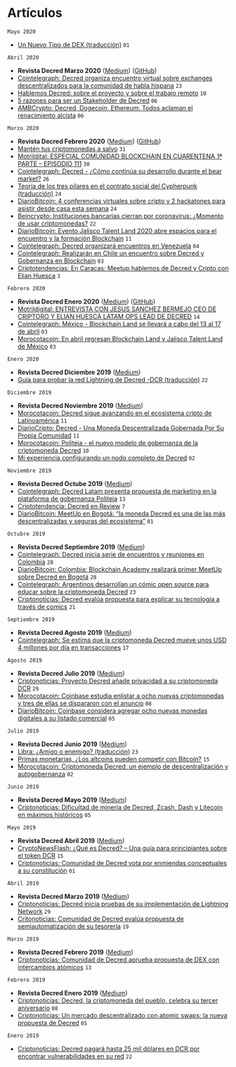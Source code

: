 # Artículos

`Mayo 2020`
- [Un Nuevo Tipo de DEX (traducción)](https://medium.com/decred-es/un-nuevo-tipo-de-dex-8d7b5f8681c9) `01`

`Abril 2020`
-  **Revista Decred Marzo 2020** ([Medium](https://medium.com/decred-es/revista-decred-marzo-2020-5c445b9227ac)) ([GitHub](https://github.com/francov99/DecredJournalSPA/blob/master/journal/202003.md))
- [Cointelegraph: Decred organiza encuentro virtual sobre exchanges descentralizados para la comunidad de habla hispana](https://es.cointelegraph.com/news/decred-organizes-virtual-meeting-on-decentralized-exchanges-for-the-spanish-speaking-community) `23`
- [Hablemos Decred: sobre el proyecto y sobre el trabajo remoto](https://medium.com/decred-es/hablemos-decred-sobre-el-proyecto-y-sobre-el-trabajo-remoto-e5a2510364ae) `10`
- [5 razones para ser un Stakeholder de Decred](https://medium.com/decred-es/5-razones-para-ser-un-stakeholder-de-decred-f1085fe2b4b6) `06`
- [AMBCrypto: Decred, Dogecoin, Ethereum: Todos aclaman el renacimiento alcista](https://es.ambcrypto.com/decred-dogecoin-ethereum-todos-aclaman-el-renacimiento-alcista/) `06`

 `Marzo 2020`
- **Revista Decred Febrero 2020** ([Medium](https://medium.com/decred-es/revista-decred-febrero-2020-e06761e4b9d3)) ([GitHub](https://github.com/francov99/DecredJournalSPA/blob/master/journal/202002.md))
- [Mantén tus criptomonedas a salvo](https://medium.com/decred-es/mant%C3%A9n-tus-criptomonedas-a-salvo-9bc0d24c5107) `31`
- [Motrildital: ESPECIAL COMUNIDAD BLOCKCHAIN EN CUARENTENA 1ª PARTE – EPISODIO 111](https://motrildigital.com/especial-comunidad-blockchain-cuarentena-1a-parte-episodio-111/) `30`
- [Cointelegraph: Decred - ¿Cómo continúa su desarrollo durante el bear market?](https://es.cointelegraph.com/news/decred-how-does-your-development-continue-during-the-bear-market) `26`
- [Teoría de los tres pilares en el contrato social del Cypherpunk (traducción)](https://medium.com/decred-es/teor%C3%ADa-de-los-tres-pilares-en-el-contrato-social-del-cypherpunk-40f569836b6a) `24`
- [DiarioBitcoin: 4 conferencias virtuales sobre cripto y 2 hackatones para asistir desde casa esta semana](https://www.diariobitcoin.com/4-conferencias-virtuales-sobre-cripto-y-2-hackatones-para-asistir-desde-casa-esta-semana/) `24`
- [Beincrypto: Instituciones bancarias cierran por coronavirus: ¿Momento de usar criptomonedas?](https://es.beincrypto.com/instituciones-bancarias-cierran-coronavirus-momento-usar-criptomonedas/) `22`
- [DiarioBitcoin: Evento Jalisco Talent Land 2020 abre espacios para el encuentro y la formación Blockchain](https://www.diariobitcoin.com/evento-jalisco-talent-land-2020-abre-espacios-para-el-encuentro-y-la-formacion-blockchain/) `11`
- [Cointelegraph: Decred organizará encuentros en Venezuela](https://es.cointelegraph.com/news/decred-will-organize-meetings-in-venezuela) `04`
- [Cointelegraph: Realizarán en Chile un encuentro sobre Decred y Gobernanza en Blockchain](https://es.cointelegraph.com/news/they-will-hold-a-meeting-on-decred-and-governance-in-blockchain-in-chile) `03`
- [Criptotendencias: En Caracas: Meetup hablemos de Decred y Cripto con Elian Huesca](https://www.criptotendencias.com/criptoeventos/en-caracas-meetup-hablemos-de-decred-y-cripto-con-elian-huesca/) `3`

`Febrero 2020`
- **Revista Decred Enero 2020** ([Medium](https://medium.com/decred-es/revista-decred-enero-2020-721a67517a76)) ([GitHub](https://github.com/francov99/DecredJournalSPA/blob/master/journal/202001.md))
- [Motrildigital: ENTREVISTA CON JESUS SANCHEZ BERMEJO CEO DE CRIPTORO Y ELIAN HUESCA LATAM OPS LEAD DE DECRED](https://motrildigital.com/entrevista-jesus-sanchez-bermejo-ceo-criptoro-elian-huesca-latam-ops-lead-decred/) `14`
- [Cointelegraph: México - Blockchain Land se llevará a cabo del 13 al 17 de abril](https://es.cointelegraph.com/news/mexico-blockchain-land-to-be-held-april-13-17) `03`
- [Morocotacoin: En abril regresan Blockchain Land y Jalisco Talent Land de México](https://www.morocotacoin.com/2020/02/en-abril-regresan-blockchain-land-y-jalisco-talent-land-de-mexico/) `03`

 `Enero 2020`
- **Revista Decred Diciembre 2019** ([Medium](https://medium.com/decred-es/revista-decred-diciembre-2019-f02cc8365b84))
- [Guía para probar la red Lightning de Decred -DCR (traducción)](https://medium.com/decred-es/gu%C3%ADa-para-probar-el-lightning-network-de-decred-dcr-344cad6be20e) `22`

`Diciembre 2019`
- **Revista Decred Noviembre 2019** ([Medium](https://medium.com/decred-es/revista-decred-noviembre-2019-abe801718370))
- [Morocotacoin: Decred sigue avanzando en el ecosistema cripto de Latinoamérica](https://www.morocotacoin.com/2019/12/decred-sigue-avanzando-en-el-ecosistema-cripto-de-latinoamerica/) `11`
- [DiarioCripto: Decred - Una Moneda Descentralizada Gobernada Por Su Propia Comunidad](https://diariocripto.com/decred-una-moneda-descentralizada-gobernada-por-su-propia-comunidad/) `11`
- [Morocotacoin: Politeia - el nuevo modelo de gobernanza de la criptomoneda Decred](https://www.morocotacoin.com/2019/12/politeia-decred/) `10`
- [Mi experiencia configurando un nodo completo de Decred](https://medium.com/decred-es/mi-experiencia-configurando-un-nodo-completo-de-decred-d5321304bc48) `02`

`Noviembre 2019`
- **Revista Decred Octube 2019** ([Medium](https://medium.com/decred-es/revista-decred-octubre-2019-5d45cf20ac8a))
- [Cointelegraph: Decred Latam presenta propuesta de marketing en la plataforma de gobernanza Politeia](https://es.cointelegraph.com/news/decred-latam-presents-a-marketing-proposal-on-the-politeia-governance-platform) `13`
- [Criptotendencia: Decred en Review](https://criptotendencia.com/2019/11/07/decred-en-review/) `7`
- [DiarioBitcoin: MeetUp en Bogotá: “la moneda Decred es una de las más descentralizadas y seguras del ecosistema”](https://www.diariobitcoin.com/meetup-en-bogota-la-moneda-decred-es-una-de-las-mas-descentralizadas-y-seguras-del-ecosistema/) `01`

`Octubre 2019`
- **Revista Decred Septiembre 2019** ([Medium](https://medium.com/decred-es/revista-decred-septiembre-2019-6b9f8afd4c67))
- [Cointelegraph: Decred inicia serie de encuentros y reuniones en Colombia](https://es.cointelegraph.com/news/decred-starts-series-of-meetings-in-colombia) `28`
- [DiarioBitcoin: Colombia: Blockchain Academy realizará primer MeetUp sobre Decred en Bogotá](https://www.diariobitcoin.com/colombia-blockchain-academy-realizara-primer-meetup-sobre-decred-en-bogota/) `28`
- [Cointelegraph: Argentinos desarrollan un cómic open source para educar sobre la criptomoneda Decred](https://es.cointelegraph.com/news/argentines-develop-an-open-source-comic-to-educate-about-decred-cryptocurrency) `23`
- [Criptonoticias: Decred evalúa propuesta para explicar su tecnología a través de comics](https://www.criptonoticias.com/comunidad/decred-evalua-propuesta-explicar-tecnologia-comics/) `21`

`Septiembre 2019`
- **Revista Decred Agosto 2019** ([Medium](https://medium.com/decred-es/revista-decred-agosto-2019-d83f28f3f44e))
- [Cointelegraph: Se estima que la criptomoneda Decred mueve unos USD 4 millones por día en transacciones](https://es.cointelegraph.com/news/it-is-estimated-that-decred-cryptocurrency-moves-about-usd-4-million-per-day-in-transactions) `17`

`Agosto 2019`
- **Revista Decred Julio 2019** ([Medium](https://medium.com/decred-es/revista-decred-julio-2019-574a5e6e3bd2))
- [Criptonoticias: Proyecto Decred añade privacidad a su criptomoneda DCR](https://www.criptonoticias.com/tecnologia/decred-anade-privacidad-criptomoneda-dcr/) `29`
- [Morocotacoin: Coinbase estudia enlistar a ocho nuevas criptomonedas y tres de ellas se dispararon con el anuncio](https://www.morocotacoin.com/2019/08/coibase-criptomonedas/) `08`
- [DiarioBitcoin: Coinbase considera agregar ocho nuevas monedas digitales a su listado comercial](https://www.diariobitcoin.com/coinbase-considera-agregar-ocho-nuevas-monedas-digitales-a-su-listado-comercial/) `05`

`Julio 2019`
- **Revista Decred Junio 2019** ([Medium](https://medium.com/decred-es/revista-decred-junio-2019-9ab180513913))
- [Libra: ¿Amigo o enemigo? (traducción)](https://medium.com/decred-es/libra-amigo-o-enemigo-bc9933b7c517) `23`
- [Primas monetarias, ¿Los altcoins pueden competir con Bitcoin?](https://medium.com/decred-es/primas-monetarias-los-altcoins-pueden-competir-con-bitcoin-1debfcba1ae7) `15`
- [Morocotacoin: Criptomoneda Decred: un ejemplo de descentralización y autogobernanza](https://www.morocotacoin.com/2019/07/criptomoneda-decred) `02`

`Junio 2019`
- **Revista Decred Mayo 2019** ([Medium](https://medium.com/decred-es/revista-decred-mayo-2019-3bd81daa91f9))
- [Criptonoticias: Dificultad de minería de Decred, Zcash, Dash y Litecoin en máximos históricos](https://www.criptonoticias.com/mineria-bitcoin-criptomonedas/dificultad-mineria-decred-zcash-dash-litecoin-maximos/) `05`

`Mayo 2019`
- **Revista Decred Abril 2019** ([Medium](https://medium.com/decred-es/revista-decred-abril-2019-b026fd19c877))
- [CryptoNewsFlash: ¿Qué es Decred? – Una guía para principiantes sobre el token DCR](https://www.crypto-news-flash.com/es/que-es-decred-una-guia-para-principiantes-sobre-el-token-dcr/) `15`
- [Criptonoticias: Comunidad de Decred vota por enmiendas conceptuales a su constitución](https://www.criptonoticias.com/comunidad/comunidad-decred-enmiendas-conceptuales-constitucion/) `01`

`Abril 2019`
- **Revista Decred Marzo 2019** ([Medium](https://medium.com/decred-es/revista-decred-marzo-2019-ae0eb9cdceb9))
- [Criptonoticias: Decred inicia pruebas de su implementación de Lightning Network](https://www.criptonoticias.com/tecnologia/decred-inicia-pruebas-implementacion-lightning-network/) `29`
- [Critonoticias: Comunidad de Decred evalúa propuesta de semiautomatización de su tesorería](https://www.criptonoticias.com/tecnologia/comunidad-decred-evalua-propuesta-semiautomatizacion-tesoreria/) `19`

`Marzo 2019`
- **Revista Decred Febrero 2019** ([Medium](https://medium.com/decred-es/revista-decred-febrero-2019-432a461a14a5))
- [Criptonoticias: Comunidad de Decred aprueba propuesta de DEX con intercambios atómicos](https://www.criptonoticias.com/mercados/comunidad-decred-aprueba-propuresta-dex-atomic-swaps/) `13`

`Febrero 2019`
- **Revista Decred Enero 2019** ([Medium](https://medium.com/decred-es/revista-decred-enero-2019-549e2b051f5a))
- [Criptonoticias: Decred, la criptomoneda del pueblo, celebra su tercer aniversario](https://www.criptonoticias.com/comunidad/adopcion/decred-criptomoneda-celebra-tercer-aniversario/) `08`
- [Criptonoticias: Un mercado descentralizado con atomic swaps: la nueva propuesta de Decred](https://www.criptonoticias.com/tecnologia/mercado-descentralizado-atomic-swaps-nueva-propuesta-decred/) `05`


`Enero 2019`
- [Criptonoticias: Decred pagará hasta 25 mil dólares en DCR por encontrar vulnerabilidades en su red](https://www.criptonoticias.com/seguridad-bitcoin/decred-pagara-25-mil-dcr-vulnerabilidades-red/) `22`




